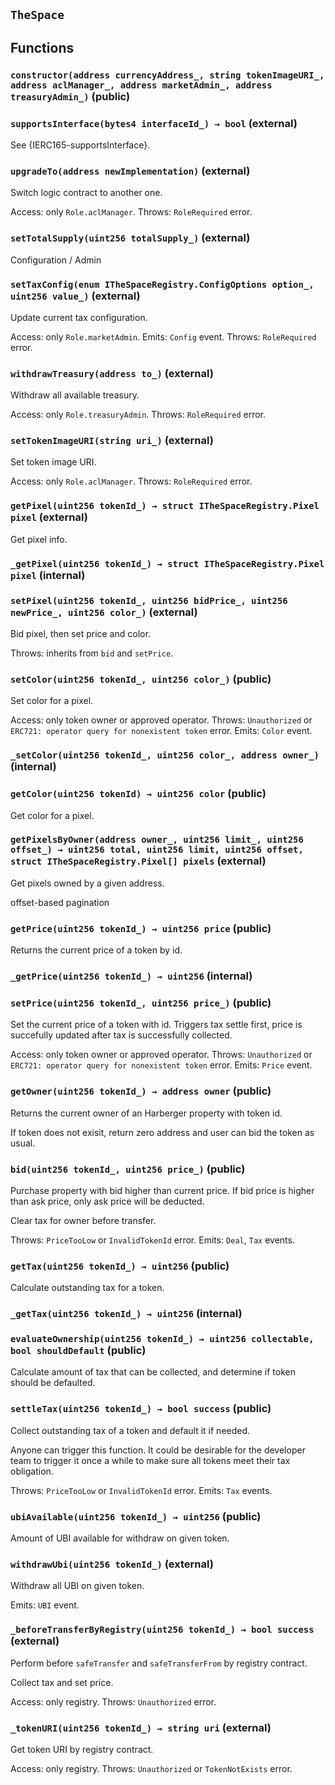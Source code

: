 ## `TheSpace`

## Functions

### `constructor(address currencyAddress_, string tokenImageURI_, address aclManager_, address marketAdmin_, address treasuryAdmin_)` (public)

### `supportsInterface(bytes4 interfaceId_) → bool` (external)

See {IERC165-supportsInterface}.

### `upgradeTo(address newImplementation)` (external)

Switch logic contract to another one.

Access: only `Role.aclManager`.
Throws: `RoleRequired` error.

### `setTotalSupply(uint256 totalSupply_)` (external)

Configuration / Admin

### `setTaxConfig(enum ITheSpaceRegistry.ConfigOptions option_, uint256 value_)` (external)

Update current tax configuration.

Access: only `Role.marketAdmin`.
Emits: `Config` event.
Throws: `RoleRequired` error.

### `withdrawTreasury(address to_)` (external)

Withdraw all available treasury.

Access: only `Role.treasuryAdmin`.
Throws: `RoleRequired` error.

### `setTokenImageURI(string uri_)` (external)

Set token image URI.

Access: only `Role.aclManager`.
Throws: `RoleRequired` error.

### `getPixel(uint256 tokenId_) → struct ITheSpaceRegistry.Pixel pixel` (external)

Get pixel info.

### `_getPixel(uint256 tokenId_) → struct ITheSpaceRegistry.Pixel pixel` (internal)

### `setPixel(uint256 tokenId_, uint256 bidPrice_, uint256 newPrice_, uint256 color_)` (external)

Bid pixel, then set price and color.

Throws: inherits from `bid` and `setPrice`.

### `setColor(uint256 tokenId_, uint256 color_)` (public)

Set color for a pixel.

Access: only token owner or approved operator.
Throws: `Unauthorized` or `ERC721: operator query for nonexistent token` error.
Emits: `Color` event.

### `_setColor(uint256 tokenId_, uint256 color_, address owner_)` (internal)

### `getColor(uint256 tokenId) → uint256 color` (public)

Get color for a pixel.

### `getPixelsByOwner(address owner_, uint256 limit_, uint256 offset_) → uint256 total, uint256 limit, uint256 offset, struct ITheSpaceRegistry.Pixel[] pixels` (external)

Get pixels owned by a given address.

offset-based pagination

### `getPrice(uint256 tokenId_) → uint256 price` (public)

Returns the current price of a token by id.

### `_getPrice(uint256 tokenId_) → uint256` (internal)

### `setPrice(uint256 tokenId_, uint256 price_)` (public)

Set the current price of a token with id. Triggers tax settle first, price is succefully updated after tax is successfully collected.

Access: only token owner or approved operator.
Throws: `Unauthorized` or `ERC721: operator query for nonexistent token` error.
Emits: `Price` event.

### `getOwner(uint256 tokenId_) → address owner` (public)

Returns the current owner of an Harberger property with token id.

If token does not exisit, return zero address and user can bid the token as usual.

### `bid(uint256 tokenId_, uint256 price_)` (public)

Purchase property with bid higher than current price.
If bid price is higher than ask price, only ask price will be deducted.

Clear tax for owner before transfer.

Throws: `PriceTooLow` or `InvalidTokenId` error.
Emits: `Deal`, `Tax` events.

### `getTax(uint256 tokenId_) → uint256` (public)

Calculate outstanding tax for a token.

### `_getTax(uint256 tokenId_) → uint256` (internal)

### `evaluateOwnership(uint256 tokenId_) → uint256 collectable, bool shouldDefault` (public)

Calculate amount of tax that can be collected, and determine if token should be defaulted.

### `settleTax(uint256 tokenId_) → bool success` (public)

Collect outstanding tax of a token and default it if needed.

Anyone can trigger this function. It could be desirable for the developer team to trigger it once a while to make sure all tokens meet their tax obligation.

Throws: `PriceTooLow` or `InvalidTokenId` error.
Emits: `Tax` events.

### `ubiAvailable(uint256 tokenId_) → uint256` (public)

Amount of UBI available for withdraw on given token.

### `withdrawUbi(uint256 tokenId_)` (external)

Withdraw all UBI on given token.

Emits: `UBI` event.

### `_beforeTransferByRegistry(uint256 tokenId_) → bool success` (external)

Perform before `safeTransfer` and `safeTransferFrom` by registry contract.

Collect tax and set price.

Access: only registry.
Throws: `Unauthorized` error.

### `_tokenURI(uint256 tokenId_) → string uri` (external)

Get token URI by registry contract.

Access: only registry.
Throws: `Unauthorized` or `TokenNotExists` error.
